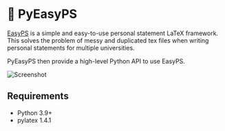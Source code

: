 # 📄 PyEasyPS

[EasyPS](https://github.com/salfaris/EasyPS) is a simple and easy-to-use personal statement LaTeX framework. This solves the problem of messy and duplicated tex files when writing personal statements for multiple universities.

PyEasyPS then provide a high-level Python API to use EasyPS.

![Screenshot](https://github.com/salfaris/EasyPS/blob/main/docs/example.png)

## Requirements

- Python 3.9+
- pylatex 1.4.1

